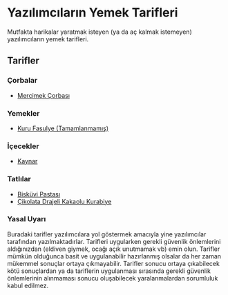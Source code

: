 # Yazılımcıların Yemek Tarifleri #

Mutfakta harikalar yaratmak isteyen (ya da aç kalmak istemeyen) yazılımcıların yemek tarifleri.

## Tarifler

### Çorbalar ##

- [Mercimek Çorbası](https://github.com/AdaDigitalAgency/yemek-tarifleri/blob/master/corbalar/mercimek-corbasi.md)

### Yemekler ###

- [Kuru Fasulye (Tamamlanmamış)](https://github.com/AdaDigitalAgency/yemek-tarifleri/blob/master/yemekler/kuru-fasulye.md)

### İçecekler ###

- [Kaynar](https://github.com/AdaDigitalAgency/yemek-tarifleri/blob/master/icecekler/kaynar.md)

### Tatlılar ###

- [Bisküvi Pastası](https://github.com/AdaDigitalAgency/yemek-tarifleri/blob/master/tatlilar/biskuvi-pastasi.md)
- [Çikolata Drajeli Kakaolu Kurabiye](https://github.com/AdaDigitalAgency/yemek-tarifleri/blob/master/tatlilar/cikolata-drajeli-kakaolu-kurabiye.md)

### Yasal Uyarı

Buradaki tarifler yazılımcılara yol göstermek amacıyla yine yazılımcılar tarafından yazılmaktadırlar. Tarifleri uygularken gerekli güvenlik önlemlerini aldığınızdan (eldiven giymek, ocağı açık unutmamak vb) emin olun. Tarifler mümkün olduğunca basit ve uygulanabilir hazırlanmış olsalar da her zaman mükemmel sonuçlar ortaya çıkmayabilir. Tarifler sonucu ortaya çıkabilecek kötü sonuçlardan ya da tariflerin uygulanması sırasında gerekli güvenlik önlemlerinin alınmaması sonucu oluşabilecek yaralanmalardan sorumluluk kabul edilmez.
